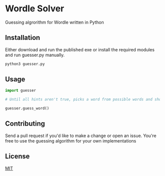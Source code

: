 # Wordle Solver

Guessing algrorithm for Wordle written in Python

## Installation

Either download and run the published exe or install the required modules and run guesser.py manually.

```bash
python3 guesser.py
```

## Usage

```python
import guesser

# Until all hints aren't true, picks a word from possible words and shortens the possiblities based on its hints

guesser.guess_word()
```

## Contributing
Send a pull request if you'd like to make a change or open an issue. You're free to use the guessing algorithm for your own implementations

## License
[MIT](https://github.com/anshunderscore/wordle_solver/blob/main/LICENSE)